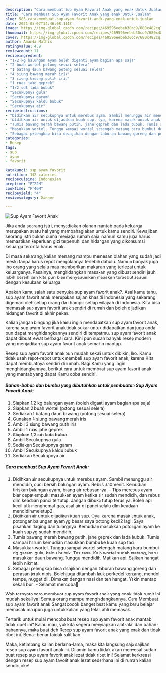 ```yaml
---
description: "Cara membuat Sup Ayam Favorit Anak yang enak Untuk Jualan"
title: "Cara membuat Sup Ayam Favorit Anak yang enak Untuk Jualan"
slug: 585-cara-membuat-sup-ayam-favorit-anak-yang-enak-untuk-jualan
date: 2021-05-07T14:46:08.144Z
image: https://img-global.cpcdn.com/recipes/469596eebeb30cc9/680x482cq70/sup-ayam-favorit-anak-foto-resep-utama.jpg
thumbnail: https://img-global.cpcdn.com/recipes/469596eebeb30cc9/680x482cq70/sup-ayam-favorit-anak-foto-resep-utama.jpg
cover: https://img-global.cpcdn.com/recipes/469596eebeb30cc9/680x482cq70/sup-ayam-favorit-anak-foto-resep-utama.jpg
author: Amanda Mathis
ratingvalue: 4.9
reviewcount: 11
recipeingredient:
- "1/2 kg balungan ayam boleh diganti ayam bagian apa saja"
- "2 buah wortel potong sesuai selera"
- "1 batang daun bawang potong sesuai selera"
- "4 siung bawang merah iris"
- "3 siung bawang putih iris"
- "1 ruas jahe geprek"
- "1/2 sdt lada bubuk"
- "Secukupnya gula"
- "Secukupnya garam"
- "Secukupnya kaldu bubuk"
- "Secukupnya air"
recipeinstructions:
- "Didihkan air secukupnya untuk merebus ayam. Sambil menunggu air mendidih, cuci bersih balungan ayam. Rebus ±10menit. Kemudian tiriskan balungan ayam, buang air rebusannya.  Tips merebus ayam biar cepat empuk: masukkan ayam ketika air sudah mendidih, dan rebus dlm keadaan panci tertutup. Jangan dibuka tutup terus ya. Boleh api kecil utk menghemat gas, asal air di panci selalu dlm keadaan mendidih/meletup2."
- "Didihkan air untuk dijadikan kuah sup. Oya, karena masak untuk anak, potongan balungan ayam yg besar saya potong kecil2 lagi. Saya pisahkan daging dan tulangnya. Kemudian masukkan potongan ayam ke kuah sup yg sudah mendidih."
- "Tumis bawang merah bawang putih, jahe geprek dan lada bubuk. Tumis sampai harum kemudian masukkan bumbu ke kuah sup tadi."
- "Masukkan wortel. Tunggu sampai wortel setengah matang baru bumbui dg garam, gula, kaldu bubuk. Tes rasa. Kalo wortel sudah matang, baru masukkan daun bawang. Tunggu mendidih. Matikan api. Sajikan hangat lebih nikmat."
- "Sebagai pelengkap bisa disajikan dengan taburan bawang goreng dan perasan jeruk nipis. Boleh juga ditambah lauk perkedel kentang, mendol tempe, nugget dll. Dimakan dengan nasi dan teh hangat. Yakin mantap sekali bun. Selamat mencoba🙏"
categories:
- Resep
tags:
- sup
- ayam
- favorit

katakunci: sup ayam favorit 
nutrition: 102 calories
recipecuisine: Indonesian
preptime: "PT22M"
cooktime: "PT46M"
recipeyield: "4"
recipecategory: Dinner

---
```



![Sup Ayam Favorit Anak](https://img-global.cpcdn.com/recipes/469596eebeb30cc9/680x482cq70/sup-ayam-favorit-anak-foto-resep-utama.jpg)

Jika anda seorang istri, menyediakan olahan mantab pada keluarga merupakan suatu hal yang membahagiakan untuk kamu sendiri. Kewajiban seorang istri bukan cuma menjaga rumah saja, namun kamu juga harus memastikan keperluan gizi terpenuhi dan hidangan yang dikonsumsi keluarga tercinta harus enak.

Di masa  sekarang, kalian memang mampu memesan olahan yang sudah jadi meski tanpa harus repot mengolahnya terlebih dahulu. Namun banyak juga lho orang yang selalu mau memberikan makanan yang terlezat untuk keluarganya. Pasalnya, menghidangkan masakan yang dibuat sendiri jauh lebih bersih dan kita pun bisa menyesuaikan masakan tersebut sesuai dengan kesukaan keluarga. 



Apakah kamu salah satu penyuka sup ayam favorit anak?. Asal kamu tahu, sup ayam favorit anak merupakan sajian khas di Indonesia yang sekarang digemari oleh setiap orang dari hampir setiap wilayah di Indonesia. Kita bisa memasak sup ayam favorit anak sendiri di rumah dan boleh dijadikan hidangan favorit di akhir pekan.

Kalian jangan bingung jika kamu ingin mendapatkan sup ayam favorit anak, karena sup ayam favorit anak tidak sukar untuk didapatkan dan juga anda pun dapat menghidangkannya sendiri di tempatmu. sup ayam favorit anak dapat dibuat lewat berbagai cara. Kini pun sudah banyak resep modern yang menjadikan sup ayam favorit anak semakin mantap.

Resep sup ayam favorit anak pun mudah sekali untuk dibikin, lho. Kamu tidak usah repot-repot untuk membeli sup ayam favorit anak, karena Kita dapat membuatnya sendiri di rumah. Bagi Kamu yang ingin menghidangkannya, berikut cara untuk membuat sup ayam favorit anak yang mantab yang dapat Kamu coba sendiri.

<!--inarticleads1-->

##### Bahan-bahan dan bumbu yang dibutuhkan untuk pembuatan Sup Ayam Favorit Anak:

1. Siapkan 1/2 kg balungan ayam (boleh diganti ayam bagian apa saja)
1. Siapkan 2 buah wortel (potong sesuai selera)
1. Sediakan 1 batang daun bawang (potong sesuai selera)
1. Gunakan 4 siung bawang merah iris
1. Ambil 3 siung bawang putih iris
1. Ambil 1 ruas jahe geprek
1. Siapkan 1/2 sdt lada bubuk
1. Ambil Secukupnya gula
1. Sediakan Secukupnya garam
1. Ambil Secukupnya kaldu bubuk
1. Sediakan Secukupnya air




<!--inarticleads2-->

##### Cara membuat Sup Ayam Favorit Anak:

1. Didihkan air secukupnya untuk merebus ayam. Sambil menunggu air mendidih, cuci bersih balungan ayam. Rebus ±10menit. Kemudian tiriskan balungan ayam, buang air rebusannya.  - Tips merebus ayam biar cepat empuk: masukkan ayam ketika air sudah mendidih, dan rebus dlm keadaan panci tertutup. Jangan dibuka tutup terus ya. Boleh api kecil utk menghemat gas, asal air di panci selalu dlm keadaan mendidih/meletup2.
1. Didihkan air untuk dijadikan kuah sup. Oya, karena masak untuk anak, potongan balungan ayam yg besar saya potong kecil2 lagi. Saya pisahkan daging dan tulangnya. Kemudian masukkan potongan ayam ke kuah sup yg sudah mendidih.
1. Tumis bawang merah bawang putih, jahe geprek dan lada bubuk. Tumis sampai harum kemudian masukkan bumbu ke kuah sup tadi.
1. Masukkan wortel. Tunggu sampai wortel setengah matang baru bumbui dg garam, gula, kaldu bubuk. Tes rasa. Kalo wortel sudah matang, baru masukkan daun bawang. Tunggu mendidih. Matikan api. Sajikan hangat lebih nikmat.
1. Sebagai pelengkap bisa disajikan dengan taburan bawang goreng dan perasan jeruk nipis. Boleh juga ditambah lauk perkedel kentang, mendol tempe, nugget dll. Dimakan dengan nasi dan teh hangat. Yakin mantap sekali bun. - Selamat mencoba🙏




Wah ternyata cara membuat sup ayam favorit anak yang enak tidak rumit ini mudah sekali ya! Semua orang mampu menghidangkannya. Cara Membuat sup ayam favorit anak Sangat cocok banget buat kamu yang baru belajar memasak maupun juga untuk kalian yang telah ahli memasak.

Tertarik untuk mulai mencoba buat resep sup ayam favorit anak mantab tidak ribet ini? Kalau mau, yuk kita segera menyiapkan alat-alat dan bahan-bahannya, maka buat deh Resep sup ayam favorit anak yang enak dan tidak ribet ini. Benar-benar taidak sulit kan. 

Maka, ketimbang kalian berlama-lama, maka kita langsung saja sajikan resep sup ayam favorit anak ini. Dijamin kamu tiidak akan menyesal sudah buat resep sup ayam favorit anak lezat tidak ribet ini! Selamat berkreasi dengan resep sup ayam favorit anak lezat sederhana ini di rumah kalian sendiri,oke!.

